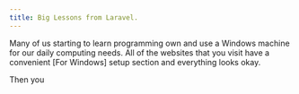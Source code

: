 ```yaml
---
title: Big Lessons from Laravel.
---
```


Many of us starting to learn programming own and use a Windows machine for our daily computing needs. All of the websites that you visit have a convenient [For Windows] setup section and everything looks okay.

Then you
